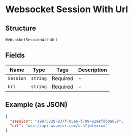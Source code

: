 
# Websocket Session With Url

## Structure

`WebsocketSessionWithUrl`

## Fields

| Name | Type | Tags | Description |
|  --- | --- | --- | --- |
| `Session` | `string` | Required | - |
| `Url` | `string` | Required | - |

## Example (as JSON)

```json
{
  "session": "19e73828-937f-05e6-f709-e29efdb0a82b",
  "url": "wss://api-ws.mist.com/ssh?jwt=xxxx"
}
```

